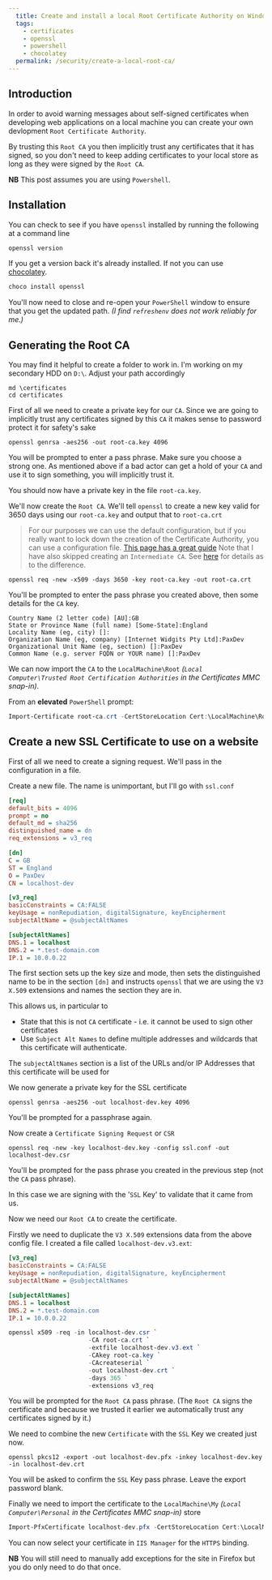```yaml
---
  title: Create and install a local Root Certificate Authority on Windows
  tags:
    - certificates
    - openssl
    - powershell
    - chocolatey
  permalink: /security/create-a-local-root-ca/
---
```


## Introduction

In order to avoid warning messages about self-signed certificates when developing web applications on a local machine you can create your own devlopment `Root Certificate Authority`.

By trusting this `Root CA` you then implicitly trust any certificates that it has signed, so you don't need to keep adding certificates to your local store as long as they were signed by the `Root CA`.

**NB**
This post assumes you are using `Powershell`. 

## Installation

You can check to see if you have `openssl` installed by running the following at a command line

```powershell
openssl version
```

If you get a version back it's already installed.
If not you can use [chocolatey](https://chocolatey.org/).

```powershell
choco install openssl
```

You'll now need to close and re-open your `PowerShell` window to ensure that you get the updated path. *(I find `refreshenv` does not work reliably for me.)*

## Generating the Root CA

You may find it helpful to create a folder to work in. I'm working on my secondary HDD on `D:\`. Adjust your path accordingly

```shell
md \certificates
cd certificates
```

First of all we need to create a private key for our `CA`. 
Since we are going to implicitly trust any certificates signed by this `CA` it makes sense to password protect it for safety's sake

```shell
openssl genrsa -aes256 -out root-ca.key 4096
```

You will be prompted to enter a pass phrase. Make sure you choose a strong one. 
As mentioned above if a bad actor can get a hold of your `CA` and use it to sign something, you will implicitly trust it.

You should now have a private key in the file `root-ca.key`.

We'll now create the `Root CA`. We'll tell `openssl` to create a new key valid for 3650 days using our `root-ca.key` and output that to `root-ca.crt`
> For our purposes we can use the default configuration, but if you really want to lock down the creation of the Certificate Authority, you can use a configuration file. [This page has a great guide](https://jamielinux.com/docs/openssl-certificate-authority/create-the-root-pair.html) 
> Note that I have also skipped creating an `Intermediate CA`. See [here](https://aboutssl.org/root-certificates-vs-intermediate-certificates/) for details as to the difference.

```shell
openssl req -new -x509 -days 3650 -key root-ca.key -out root-ca.crt
```

You'll be prompted to enter the pass phrase you created above, then some details for the `CA` key. 

```shell
Country Name (2 letter code) [AU]:GB
State or Province Name (full name) [Some-State]:England
Locality Name (eg, city) []:
Organization Name (eg, company) [Internet Widgits Pty Ltd]:PaxDev
Organizational Unit Name (eg, section) []:PaxDev
Common Name (e.g. server FQDN or YOUR name) []:PaxDev
```

We can now import the `CA` to the `LocalMachine\Root` *(`Local Computer\Trusted Root Certification Authorities` in the Certificates MMC snap-in)*. 

From an **elevated** `PowerShell` prompt:

```powershell
Import-Certificate root-ca.crt -CertStoreLocation Cert:\LocalMachine\Root\ -Verbose
```

## Create a new SSL Certificate to use on a website

First of all we need to create a signing request. We'll pass in the configuration in a file.

Create a new file. The name is unimportant, but I'll go with `ssl.conf`

```ini
[req]
default_bits = 4096
prompt = no
default_md = sha256
distinguished_name = dn
req_extensions = v3_req

[dn]
C = GB
ST = England
O = PaxDev
CN = localhost-dev

[v3_req]
basicConstraints = CA:FALSE
keyUsage = nonRepudiation, digitalSignature, keyEncipherment
subjectAltName = @subjectAltNames

[subjectAltNames]
DNS.1 = localhost
DNS.2 = *.test-domain.com
IP.1 = 10.0.0.22
```

The first section sets up the key size and mode, then sets the distinguished name to be in the section `[dn]` and instructs `openssl` that we are using the `V3 X.509` extensions and names the section they are in.

This allows us, in particular to 
* State that this is not  `CA` certificate - i.e. it cannot be used to sign other certificates
* Use `Subject Alt Names` to define multiple addresses and wildcards that this certificate will authenticate.

The `subjectAltNames` section is a list of the URLs and/or IP Addresses that this certificate will be used for

We now generate a private key for the SSL certificate

```shell
openssl genrsa -aes256 -out localhost-dev.key 4096
```

You'll be prompted for a passphrase again. 

Now create a `Certificate Signing Request` or `CSR`

```shell
openssl req -new -key localhost-dev.key -config ssl.conf -out localhost-dev.csr
```

You'll be prompted for the pass phrase you created in the previous step (not the `CA` pass phrase). 

In this case we are signing with the '`SSL` Key' to validate that it came from us.

Now we need our `Root CA` to create the certificate. 

Firstly we need to duplicate the `V3 X.509` extensions data from the above config file. I created a file called `localhost-dev.v3.ext`:

```ini
[v3_req]
basicConstraints = CA:FALSE
keyUsage = nonRepudiation, digitalSignature, keyEncipherment
subjectAltName = @subjectAltNames

[subjectAltNames]
DNS.1 = localhost
DNS.2 = *.test-domain.com
IP.1 = 10.0.0.22
```

```powershell
openssl x509 -req -in localhost-dev.csr `
                      -CA root-ca.crt `
                      -extfile localhost-dev.v3.ext `
                      -CAkey root-ca.key `
                      -CAcreateserial `
                      -out localhost-dev.crt `
                      -days 365 `
                      -extensions v3_req
```

You will be prompted for the `Root CA` pass phrase. 
(The `Root CA` signs the certificate and because we trusted it earlier we automatically trust any certificates signed by it.)

We need to combine the new `Certificate` with the `SSL` Key we created just now.

```shell
openssl pkcs12 -export -out localhost-dev.pfx -inkey localhost-dev.key -in localhost-dev.crt
```

You will be asked to confirm the `SSL` Key pass phrase. Leave the export password blank.

Finally we need to import the certificate to the `LocalMachine\My` *(`Local Computer\Personal` in the Certificates MMC snap-in)* store

```powershell
Import-PfxCertificate localhost-dev.pfx -CertStoreLocation Cert:\LocalMachine\My\ -Verbose
```

You can now select your certificate in `IIS Manager` for the `HTTPS` binding. 

**NB** You will still need to manually add exceptions for the site in Firefox but you do only need to do that once.